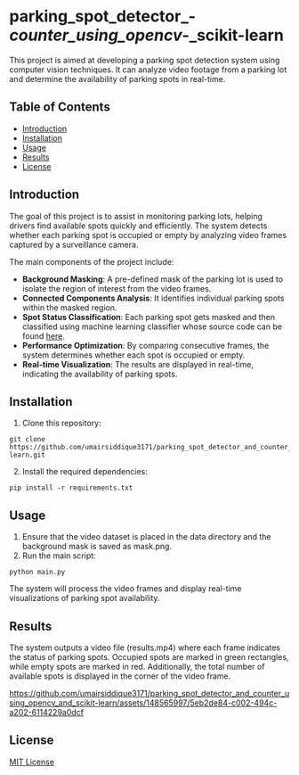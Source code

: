 # parking_spot_detector_-_counter_using_opencv_-_scikit-learn
This project is aimed at developing a parking spot detection system using computer vision techniques. It can analyze video footage from a parking lot and determine the availability of parking spots in real-time.

## Table of Contents

- [Introduction](#introduction)
- [Installation](#installation)
- [Usage](#usage)
- [Results](#results)
- [License](#license)

## Introduction

The goal of this project is to assist in monitoring parking lots, helping drivers find available spots quickly and efficiently. The system detects whether each parking spot is occupied or empty by analyzing video frames captured by a surveillance camera.

The main components of the project include:

- **Background Masking**: A pre-defined mask of the parking lot is used to isolate the region of interest from the video frames.
- **Connected Components Analysis**: It identifies individual parking spots within the masked region.
- **Spot Status Classification**: Each parking spot gets masked and then classified using machine learning classifier whose source code can be found [here](https://github.com/umairsiddique3171/Machine-Learning-Projects/tree/main/car_parking_spot_empty_or_non-empty_classification).
- **Performance Optimization**: By comparing consecutive frames, the system determines whether each spot is occupied or empty.
- **Real-time Visualization**: The results are displayed in real-time, indicating the availability of parking spots.

## Installation

1. Clone this repository:

```
git clone https://github.com/umairsiddique3171/parking_spot_detector_and_counter_using_opencv_and_scikit-learn.git
```
2. Install the required dependencies:
```
pip install -r requirements.txt
```

## Usage

1. Ensure that the video dataset is placed in the data directory and the background mask is saved as mask.png.
2. Run the main script:
```
python main.py
```
The system will process the video frames and display real-time visualizations of parking spot availability.

## Results

The system outputs a video file (results.mp4) where each frame indicates the status of parking spots. Occupied spots are marked in green rectangles, while empty spots are marked in red. Additionally, the total number of available spots is displayed in the corner of the video frame.

https://github.com/umairsiddique3171/parking_spot_detector_and_counter_using_opencv_and_scikit-learn/assets/148565997/5eb2de84-c002-494c-a202-6114229a0dcf

## License
[MIT License](https://github.com/umairsiddique3171/parking_spot_detector_and_counter_using_opencv_and_scikit-learn/blob/main/LICENSE)
